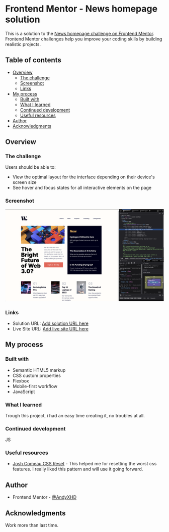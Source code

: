 # Frontend Mentor - News homepage solution

This is a solution to the [News homepage challenge on Frontend Mentor](https://www.frontendmentor.io/challenges/news-homepage-H6SWTa1MFl). Frontend Mentor challenges help you improve your coding skills by building realistic projects.

## Table of contents

- [Overview](#overview)
  - [The challenge](#the-challenge)
  - [Screenshot](#screenshot)
  - [Links](#links)
- [My process](#my-process)
  - [Built with](#built-with)
  - [What I learned](#what-i-learned)
  - [Continued development](#continued-development)
  - [Useful resources](#useful-resources)
- [Author](#author)
- [Acknowledgments](#acknowledgments)

## Overview

### The challenge

Users should be able to:

- View the optimal layout for the interface depending on their device's screen size
- See hover and focus states for all interactive elements on the page

### Screenshot

![](/assets/images/screenshot.png)

### Links

- Solution URL: [Add solution URL here](https://github.com/andreistanica01/news-homepage-main)
- Live Site URL: [Add live site URL here](https://benevolent-palmier-029ecf.netlify.app/)

## My process

### Built with

- Semantic HTML5 markup
- CSS custom properties
- Flexbox
- Mobile-first workflow
- JavaScript

### What I learned

Trough this project, i had an easy time creating it, no troubles at all.

### Continued development

JS

### Useful resources

- [Josh Comeau CSS Reset](https://www.joshwcomeau.com/css/custom-css-reset/) - This helped me for resetting the worst css features. I really liked this pattern and will use it going forward.

## Author

- Frontend Mentor - [@AndyXHD](https://www.frontendmentor.io/profile/AndyXHD)

## Acknowledgments

Work more than last time.
